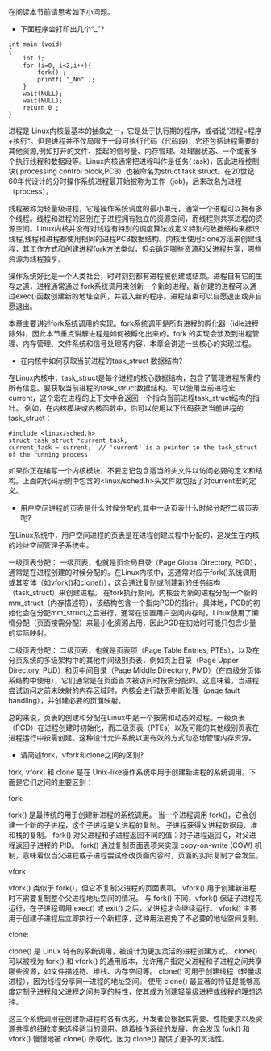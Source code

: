 在阅读本节前请思考如下小问题。

-   下面程序会打印出几个“_”?

```
int main (void)
{
	int i;
	for (i=0; i<2;i++){
		fork() ;
		printf( "_Nn" );
	}
	wait(NULL);
	wait(NULL);
	return 0 ;
}
```

进程是 Linux内核最基本的抽象之一，它是处于执行期的程序，或者说“进程=程序+执行”。但是进程并不仅局限于一段可执行代码（代码段)，它还包括进程需要的其他资源,例如打开的文件、挂起的信号量、内存管理、处理器状态、一个或者多个执行线程和数据段等。Linux内核通常把进程叫作是任务( task)，因此进程控制块( processing control block,PCB）也被命名为struct task struct。在20世纪60年代设计的分时操作系统进程最开始被称为工作（job)，后来改名为进程（process）。

线程被称为轻量级进程，它是操作系统调度的最小单元，通常一个进程可以拥有多个线程。线程和进程的区别在于进程拥有独立的资源空间，而线程则共享进程的资源空间。Linux内核并没有对线程有特别的调度算法或定义特别的数据结构来标识线程,线程和进程都使用相同的进程PCB数据结构。内核里使用clone方法来创建线程，其工作方式和创建进程fork方法类似，但会确定哪些资源和父进程共享，哪些资源为线程独享。

操作系统好比是一个人类社会，时时刻刻都有进程被创建或结束。进程自有它的生存之道，进程通常通过 fork系统调用来创新一个新的进程，新创建的进程可以通过exec()函数创建新的地址空间，并载入新的程序。进程结束可以自愿退出或非自愿退出。

本章主要讲述fork系统调用的实现。fork系统调用是所有进程的孵化器（idle进程除外)，因此本节重点讲解进程是如何被孵化出来的。fork 的实现会涉及到进程管理、内存管理、文件系统和信号处理等内容，本章会讲述一些核心的实现过程。

-   在内核中如何获取当前进程的task_struct 数据结构?

在Linux内核中，task_struct是每个进程的核心数据结构，包含了管理进程所需的所有信息。要获取当前进程的task_struct数据结构，可以使用当前进程宏current，这个宏在进程的上下文中会返回一个指向当前进程task_struct结构的指针。
例如，在内核模块或内核函数中，你可以使用以下代码获取当前进程的task_struct：

```
#include <linux/sched.h>
struct task_struct *current_task;
current_task = current;  // 'current' is a pointer to the task_struct of the running process
```

如果你正在编写一个内核模块，不要忘记包含适当的头文件以访问必要的定义和结构。上面的代码示例中包含的<linux/sched.h>头文件就包括了对current宏的定义。

-   用户空间进程的页表是什么时候分配的,其中一级页表什么时候分配?二级页表呢?


在Linux系统中，用户空间进程的页表是在进程创建过程中分配的，这发生在内核的地址空间管理子系统中。

一级页表分配：
一级页表，也就是页全局目录（Page Global Directory, PGD），通常是在进程创建的时候分配的。在Linux内核中，这通常对应于fork()系统调用或其变体（如vfork()和clone()），这会通过复制或创建新的任务结构（task_struct）来创建进程。
在fork执行期间，内核会为新的进程分配一个新的mm_struct（内存描述符），该结构包含一个指向PGD的指针。具体地，PGD的初始化会在分配mm_struct之后进行，通常在设置用户空间内存时。Linux使用了懒惰分配（页面按需分配）来最小化资源占用，因此PGD在初始时可能只包含少量的实际映射。

二级页表分配：
二级页表，也就是页表项（Page Table Entries, PTEs），以及在分页系统的多级架构中的其他中间级别页表，例如页上目录（Page Upper Directory, PUD）和页中间目录（Page Middle Directory, PMD）（在四级分页体系结构中使用），它们通常是在页面首次被访问时按需分配的。这意味着，当进程尝试访问之前未映射的内存区域时，内核会进行缺页中断处理（page fault handling），并创建必要的页面映射。


总的来说，页表的创建和分配在Linux中是一个按需和动态的过程。一级页表（PGD）在进程创建时初始化，而二级页表（PTEs）以及可能的其他级别页表在进程运行中按需创建。这种设计允许系统以更有效的方式动态地管理内存资源。





-   请简述fork，vfork和clone之间的区别?

fork, vfork, 和 clone 是在 Unix-like操作系统中用于创建新进程的系统调用。下面是它们之间的主要区别：


fork:

fork() 是最传统的用于创建新进程的系统调用。
当一个进程调用 fork()，它会创建一个新的子进程，这个子进程是父进程的复制。
子进程获得父进程数据段、堆和栈的复制。
fork() 对父进程和子进程返回不同的值：对子进程返回 0，对父进程返回子进程的 PID。
fork() 通过复制页面表项来实现 copy-on-write (COW) 机制，意味着仅当父进程或子进程尝试修改页面内容时，页面的实际复制才会发生。



vfork:

vfork() 类似于 fork()，但它不复制父进程的页面表项。
vfork() 用于创建新进程时不需要复制整个父进程地址空间的情况。
与 fork() 不同，vfork() 保证子进程先运行，在子进程调用 exec() 或 exit() 之后，父进程才会继续运行。
vfork() 主要用于创建子进程后立即执行一个新程序，这种用法避免了不必要的地址空间复制。



clone:

clone() 是 Linux 特有的系统调用，被设计为更加灵活的进程创建方式。
clone() 可以被视为 fork() 和 vfork() 的通用版本，允许用户指定父进程和子进程之间共享哪些资源，如文件描述符、堆栈、内存空间等。
clone() 可用于创建线程（轻量级进程），因为线程分享同一进程的地址空间。
使用 clone() 最显著的特征是能够高度定制子进程和父进程之间共享的特性，使其成为创建轻量级进程或线程的理想选择。



这三个系统调用在创建新进程时各有优劣，开发者会根据其需要、性能要求以及资源共享的细粒度来选择适当的调用。随着操作系统的发展，你会发现 fork() 和 vfork() 慢慢地被 clone() 所取代，因为 clone() 提供了更多的灵活性。
